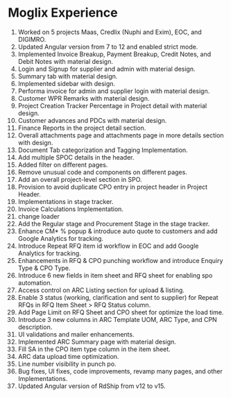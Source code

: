 # Moglix Experience
1. Worked on 5 projects Maas, Credlix (Nuphi and Exim), EOC, and DIGIMRO.
2. Updated Angular version from 7 to 12 and enabled strict mode.
3. Implemented Invoice Breakup, Payment Breakup, Credit Notes, and Debit Notes with material design.
4. Login and Signup for supplier and admin with material design.
5. Summary tab with material design.
6. Implemented sidebar with design.
7. Performa invoice for admin and supplier login with material design.
8. Customer WPR Remarks with material design.
9. Project Creation Tracker Percentage in Project detail with material design.
10. Customer advances and PDCs with material design.
11. Finance Reports in the project detail section.
12. Overall attachments page and attachments page in more details section with design.
13. Document Tab categorization and Tagging Implementation.
14. Add multiple SPOC details in the header.
15. Added filter on different pages.
16. Remove unusual code and components on different pages.
17. Add an overall project-level section in SPO.
18. Provision to avoid duplicate CPO entry in project header in Project Header.
19. Implementations in stage tracker.
20. Invoice Calculations Implementation.
21. change loader
22. Add the Regular stage and Procurement Stage in the stage tracker.
24. Enhance CM* % popup & introduce auto quote to customers and add Google Analytics for tracking.
25. Introduce Repeat RFQ item id workflow in EOC and add Google Analytics for tracking.
26. Enhancements in RFQ & CPO punching workflow and introduce Enquiry Type & CPO Type.
27. Introduce 6 new fields in item sheet and RFQ sheet for enabling spo automation.
28. Access control on ARC Listing section for upload & listing.
29. Enable 3 status (working, clarification and sent to supplier) for Repeat RFQs in RFQ Item Sheet > RFQ Status column.
30. Add Page Limit on RFQ Sheet and CPO sheet for optimize the load time.
31. Introduce 3 new columns in ARC Template UOM, ARC Type, and CPN description.
32. UI validations and mailer enhancements.
33. Implemented ARC Summary page with material design.
34. Fill SA in the CPO item type column in the item sheet.
35. ARC data upload time optimization.
36. Line number visibility in punch po.
23. Bug fixes, UI fixes, code improvements, revamp many pages, and other Implementations.
24. Updated Angular version of RdShip from v12 to v15.
